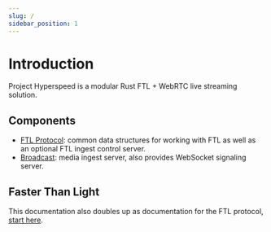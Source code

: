 ```yaml
---
slug: /
sidebar_position: 1
---
```


# Introduction

Project Hyperspeed is a modular Rust FTL + WebRTC live streaming solution.

## Components

- [FTL Protocol](/components/ftl): common data structures for working with FTL as well as an optional FTL ingest control server.
- [Broadcast](/components/broadcast): media ingest server, also provides WebSocket signaling server.

## Faster Than Light

This documentation also doubles up as documentation for the FTL protocol, [start here](/ftl).
